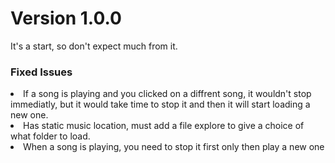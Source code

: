 # Version 1.0.0
It's a start, so don't expect much from it.

<h3>Fixed Issues</h3>
<li>If a song is playing and you clicked on a diffrent song, it wouldn't stop immediatly, but it would take time to stop it and then it will start loading a new one.</li>
<li>Has static music location, must add a file explore to give a choice of what folder to load.</li>
<li>When a song is playing, you need to stop it first only then play a new one</li>
